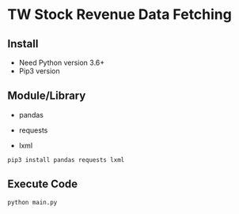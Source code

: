 # TW Stock Revenue Data Fetching



## Install

* Need Python version 3.6+
* Pip3 version



## Module/Library

* pandas

* requests
* lxml

```
pip3 install pandas requests lxml
```



## Execute Code

```
python main.py
```

